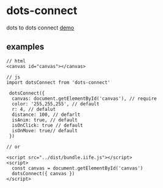 # dots-connect
dots to dots connect
[demo](https://nicolesite.github.io/dots-connect/)

## examples

```
// html
<canvas id="canvas"></canvas>

// js
import dotsConnect from 'dots-connect'

 dotsConnect({ 
  canvas: document.getElementById('canvas'), // require
  color: '255,255,255', // default
  r: 4, // defalut
  distance: 100, // defarlt
  isAnim: true, // default
  isOnClick: true // default
  isOnMove: true// default
 })

// or

<script src="../dist/bundle.iife.js"></script>
<script>
  const canvas = document.getElementById('canvas')
  dotsConnect({ canvas })
</script>

```
